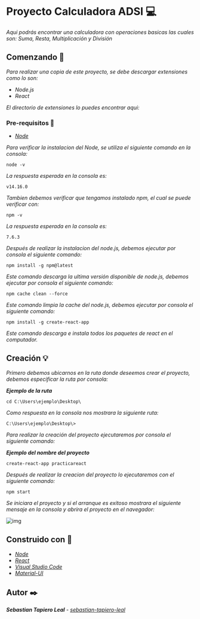 # Proyecto Calculadora ADSI :computer:

_Aqui podrás encontrar una calculadora con operaciones basicas las cuales son: Suma, Resta, Multiplicación y División_

## Comenzando :open_file_folder:

_Para realizar una copia de este proyecto, se debe descargar extensiones como lo son:_

* _Node.js_
* _React_

_El directorio de extensiones lo puedes encontrar aqui:_

### Pre-requisitos :scroll:

* _[Node](https://nodejs.org/es/)_

_Para verificar la instalacion del Node, se utiliza el siguiente comando en la consola:_
```
node -v
```
_La respuesta esperada en la consola es:_
```
v14.16.0
```
_Tambien debemos verificar que tengamos instalado npm, el cual se puede verificar con:_
```
npm -v
```
_La respuesta esperada en la consola es:_
```
7.6.3
```
_Después de realizar la instalacion del node.js, debemos ejecutar por consola el siguiente comando:_
```
npm install -g npm@latest
```
_Este comando descarga la ultima versión disponible de node.js, debemos ejecutar por consola el siguiente comando:_
```
npm cache clean --force
```
_Este comando limpia la cache del node.js, debemos ejecutar por consola el siguiente comando:_
```
npm install -g create-react-app
```
_Este comando descarga e instala todos los paquetes de react en el computador._

## Creación :bulb:

_Primero debemos ubicarnos en la ruta donde deseemos crear el proyecto, debemos especificar la ruta por consola:_

_**Ejemplo de la ruta**_
```
cd C:\Users\ejemplo\Desktop\
```
_Como respuesta en la consola nos mostrara la siguiente ruta:_
```
C:\Users\ejemplo\Desktop\>
```
_Para realizar la creación del proyecto ejecutaremos por consola el siguiente comando:_

_**Ejemplo del nombre del proyecto**_
```
create-react-app practicareact
```
_Después de realizar la creacion del proyecto lo ejecutaremos con el siguiente comando:_
```
npm start
```
_Se iniciara el proyecto y si el arranque es exitoso mostrara el siguiente mensaje en la consola y abrira el proyecto en el navegador:_

![img](https://miro.medium.com/max/1136/1*AMI3Jk_efWdyDfGlFAFEPQ.png)

## Construido con :hammer:

* _[Node](https://nodejs.org/es/)_
* _[React](https://es.reactjs.org/)_
* _[Visual Studio Code](https://code.visualstudio.com/)_
* _[Material-UI](https://material-ui.com/)_

## Autor :black_nib:

_**Sebastian Tapiero Leal** - [sebastian-tapiero-leal](https://github.com/sebastian-tapiero-leal)_